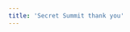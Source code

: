 ```yaml
---
title: 'Secret Summit thank you'
---
```


<column class="no-padding" mode="full">

<block>

<summit-thank-you></summit-thank-you>

</block>

</column>
